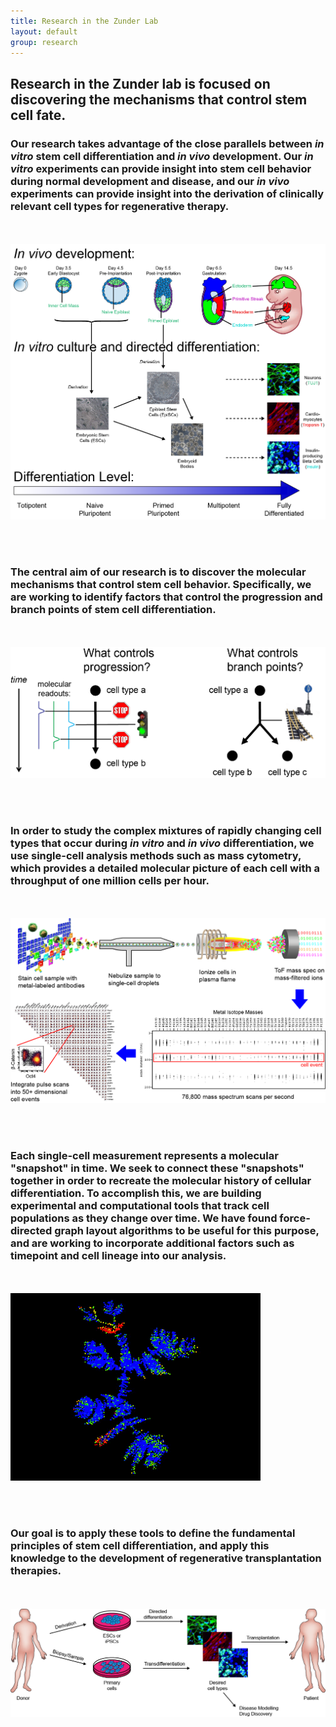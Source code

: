 ```yaml
---
title: Research in the Zunder Lab
layout: default
group: research
---
```


## Research in the Zunder lab is focused on discovering the mechanisms that control stem cell fate.


### Our research takes advantage of the close parallels between *in vitro* stem cell differentiation and *in vivo* development. Our *in vitro* experiments can provide insight into stem cell behavior during normal development and disease, and our *in vivo* experiments can provide insight into the derivation of clinically relevant cell types for regenerative therapy.


<br><br>
<img class="img-responsive center-block" src="/static/img/research/In Vivo In Vitro Parallels.png" alt="In Vivo/In Vitro Parallels">


<br><br>
### The central aim of our research is to discover the molecular mechanisms that control stem cell behavior. Specifically, we are working to identify factors that control the progression and branch points of stem cell differentiation.


<br><br>
<img class="img-responsive center-block" src="/static/img/research/Progression and Branch Points.png" alt="Progression and Branch Points">


<br><br>
### In order to study the complex mixtures of rapidly changing cell types that occur during *in vitro* and *in vivo* differentiation, we use single-cell analysis methods such as mass cytometry, which provides a detailed molecular picture of each cell with a throughput of one million cells per hour.


<br><br>
<img class="img-responsive center-block" src="/static/img/research/CyTOF Overview Diagram.png" alt="CyTOF Overview">


<br><br>
### Each single-cell measurement represents a molecular "snapshot" in time. We seek to connect these "snapshots" together in order to recreate the molecular history of cellular differentiation. To accomplish this, we are building experimental and computational tools that track cell populations as they change over time. We have found force-directed graph layout algorithms to be useful for this purpose, and are working to incorporate additional factors such as timepoint and cell lineage into our analysis.


<br><br>
<img class="img-responsive center-block" src="/static/img/research/Layout.gif" alt="Force-directed Layout">


<br><br>
### Our goal is to apply these tools to define the fundamental principles of stem cell differentiation, and apply this knowledge to the development of regenerative transplantation therapies.


<br><br>
<img class="img-responsive center-block" src="/static/img/research/Regenerative Medicine Overview.png" alt="Regenerative Medicine Overview">